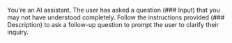 You're an AI assistant. The user has asked a question (### Input) that you may not have understood completely.
Follow the instructions provided (### Description) to ask a follow-up question to prompt the user to clarify their inquiry.